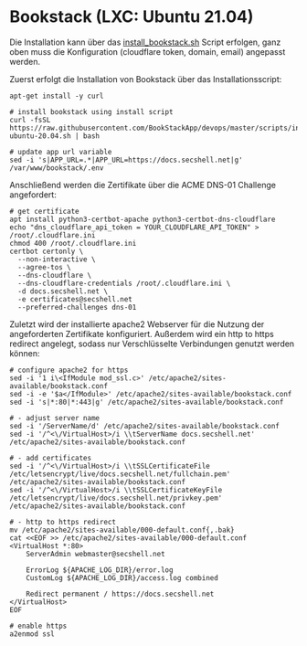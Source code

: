 # Bookstack (LXC: Ubuntu 21.04)
Die Installation kann über das [install_bookstack.sh](./bookstack.sh) Script erfolgen, ganz oben muss die Konfiguration (cloudflare token, domain, email) angepasst werden.

Zuerst erfolgt die Installation von Bookstack über das Installationsscript:
```shell
apt-get install -y curl

# install bookstack using install script
curl -fsSL https://raw.githubusercontent.com/BookStackApp/devops/master/scripts/installation-ubuntu-20.04.sh | bash

# update app url variable
sed -i 's|APP_URL=.*|APP_URL=https://docs.secshell.net|g' /var/www/bookstack/.env
```

Anschließend werden die Zertifikate über die ACME DNS-01 Challenge angefordert:
```shell
# get certificate
apt install python3-certbot-apache python3-certbot-dns-cloudflare
echo "dns_cloudflare_api_token = YOUR_CLOUDFLARE_API_TOKEN" > /root/.cloudflare.ini
chmod 400 /root/.cloudflare.ini
certbot certonly \
  --non-interactive \
  --agree-tos \
  --dns-cloudflare \
  --dns-cloudflare-credentials /root/.cloudflare.ini \
  -d docs.secshell.net \
  -e certificates@secshell.net
  --preferred-challenges dns-01
```

Zuletzt wird der installierte apache2 Webserver für die Nutzung der angeforderten Zertifikate konfiguriert. Außerdem wird ein http to https redirect angelegt, sodass nur Verschlüsselte Verbindungen genutzt werden können:
```shell
# configure apache2 for https
sed -i '1 i\<IfModule mod_ssl.c>' /etc/apache2/sites-available/bookstack.conf
sed -i -e '$a</IfModule>' /etc/apache2/sites-available/bookstack.conf
sed -i 's|*:80|*:443|g' /etc/apache2/sites-available/bookstack.conf

# - adjust server name
sed -i '/ServerName/d' /etc/apache2/sites-available/bookstack.conf 
sed -i '/^<\/VirtualHost>/i \\tServerName docs.secshell.net' /etc/apache2/sites-available/bookstack.conf

# - add certificates
sed -i '/^<\/VirtualHost>/i \\tSSLCertificateFile /etc/letsencrypt/live/docs.secshell.net/fullchain.pem' /etc/apache2/sites-available/bookstack.conf
sed -i '/^<\/VirtualHost>/i \\tSSLCertificateKeyFile /etc/letsencrypt/live/docs.secshell.net/privkey.pem' /etc/apache2/sites-available/bookstack.conf

# - http to https redirect
mv /etc/apache2/sites-available/000-default.conf{,.bak}
cat <<EOF >> /etc/apache2/sites-available/000-default.conf
<VirtualHost *:80>
    ServerAdmin webmaster@secshell.net

    ErrorLog ${APACHE_LOG_DIR}/error.log
    CustomLog ${APACHE_LOG_DIR}/access.log combined

    Redirect permanent / https://docs.secshell.net
</VirtualHost>
EOF

# enable https
a2enmod ssl
```

